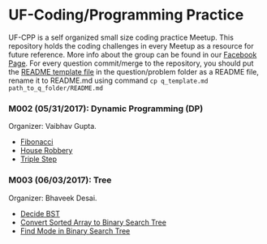 # UF-Coding/Programming Practice
UF-CPP is a self organized small size coding practice Meetup. This repository holds the coding challenges in every Meetup as a resource for future reference. More info about the group can be found in our [Facebook Page](https://www.facebook.com/groups/453423804992985/). For every question commit/merge to the repository, you should put the [README template file](./q_template.md) in the question/problem folder as a README file, rename it to README.md using command `cp q_template.md path_to_q_folder/README.md`

### M002 (05/31/2017): Dynamic Programming (DP)
Organizer: Vaibhav Gupta.
* [Fibonacci](./Fibonacci)
* [House Robbery](./House%20Robbery)
* [Triple Step](./Triple%20Step)

### M003 (06/03/2017): Tree
Organizer: Bhaveek Desai.
* [Decide BST](./Decide%20BST)
* [Convert Sorted Array to Binary Search Tree](./Convert%20Sorted%20Array%20to%20Binary%20Search%20Tree)
* [Find Mode in Binary Search Tree](./Find%20Mode%20in%20Binary%20Search%20Tree)
